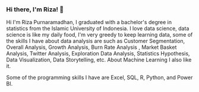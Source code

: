 ### Hi there, I'm Riza! 👋

Hi I'm Riza Purnaramadhan, I graduated with a bachelor's degree in statistics from the Islamic University of Indonesia. I love data science, data science is like my daily food, I'm very greedy to keep learning data, some of the skills I have about data analysis are such as Customer Segmentation, Overall Analysis, Growth Analysis, Burn Rate Analysis , Market Basket Analysis, Twitter Analysis, Exploration Data Analysis, Statistics Hypothesis, Data Visualization, Data Storytelling, etc. About Machine Learning I also like it.

Some of the programming skills I have are Excel, SQL, R, Python, and Power BI.


